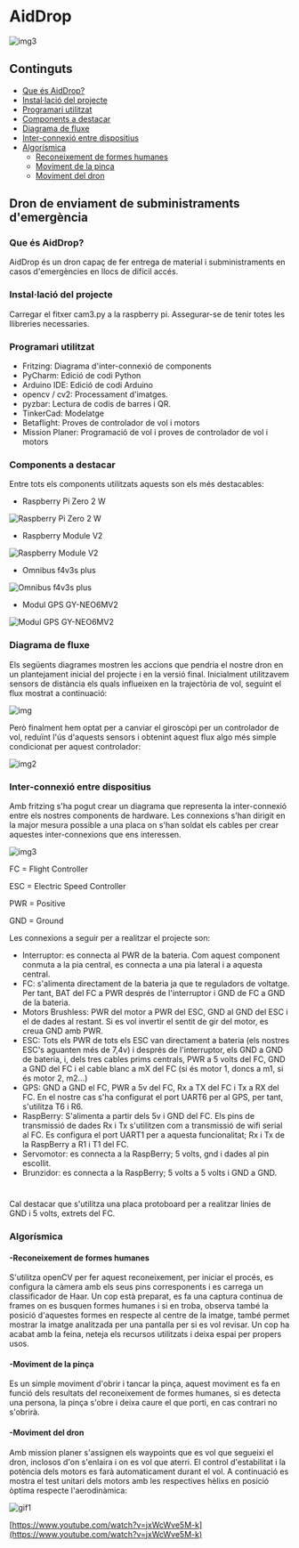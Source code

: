 # AidDrop

![img3](https://i.imgur.com/3Jg5n3V.jpeg)

## Continguts
- [Que és AidDrop?](#que-és-aiddrop)
- [Instal·lació del projecte](#installació-del-projecte)
- [Programari utilitzat](#programari-utilitzat)
- [Components a destacar](#components-a-destacar)
- [Diagrama de fluxe](#diagrama-de-fluxe)
- [Inter-connexió entre dispositius](#inter-connexió-entre-dispositius)
- [Algorísmica](#algorísmica)
  - [Reconeixement de formes humanes](#-reconeixement-de-formes-humanes)
  - [Moviment de la pinça](#-moviment-de-la-pinça)
  - [Moviment del dron](#-moviment-del-dron)


## Dron de enviament de subministraments d'emergència

### Que és AidDrop?
AidDrop és un dron capaç de fer entrega de material i subministraments en casos d'emergències en llocs de difícil accés.

### Instal·lació del projecte
Carregar el fitxer cam3.py a la raspberry pi.
Assegurar-se de tenir totes les llibreries necessaries.

### Programari utilitzat
- Fritzing: Diagrama d'inter-connexió de components
- PyCharm: Edició de codi Python
- Arduino IDE: Edició de codi Arduino
- opencv / cv2: Processament d'imatges.
- pyzbar: Lectura de codis de barres i QR.
- TinkerCad: Modelatge
- Betaflight: Proves de controlador de vol i motors
- Mission Planer: Programació de vol i proves de controlador de vol i motors

### Components a destacar
Entre tots els components utilitzats aquests son els més destacables:

- Raspberry Pi Zero 2 W
  
![Raspberry Pi Zero 2 W](Components/Imatges/Raspberry%20Pi%20Zero%202%20W.jpg)

- Raspberry Module V2

![Raspberry Module V2](Components/Imatges/Raspberry%20Module%20V2.jpg)

- Omnibus f4v3s plus
  
![Omnibus f4v3s plus](Components/Imatges/Omnibus%20f4v3s%20plus.jpg)

- Modul GPS GY-NEO6MV2
  
![Modul GPS GY-NEO6MV2](Components/Imatges/Modul%20GPS%20GY-NEO6MV2.jpg)

### Diagrama de fluxe
Els següents diagrames mostren les accions que pendria el nostre dron en un plantejament inicial del projecte i en la versió final.
Inicialment utilitzavem sensors de distància els quals influeixen en la trajectòria de vol, seguint el flux mostrat a continuació:

![img](https://i.imgur.com/NUjBuhI.jpeg)

Però finalment hem optat per a canviar el giroscòpi per un controlador de vol, reduïnt l'ús d'aquests sensors i obtenint aquest flux algo més simple condicionat per aquest controlador:

![img2](https://i.imgur.com/ZjItTtv.jpeg)

### Inter-connexió entre dispositius
Amb fritzing s'ha pogut crear un diagrama que representa la inter-connexió entre els nostres components de hardware. Les connexions s'han dirigit en la major mesura possible a una placa on s'han soldat els cables per crear aquestes inter-connexions que ens interessen.

![img3](https://i.imgur.com/whUJSb5.jpeg)

FC = Flight Controller

ESC = Electric Speed Controller

PWR = Positive

GND = Ground


Les connexions a seguir per a realitzar el projecte son:
- Interruptor: es connecta al PWR de la bateria. Com aquest component conmuta a la pia central, es connecta a una pia lateral i a aquesta central.
- FC: s'alimenta directament de la bateria ja que te reguladors de voltatge. Per tant, BAT del FC a PWR després de l'interruptor i GND de FC a GND de la bateria.
- Motors Brushless: PWR del motor a PWR del ESC, GND al GND del ESC i el de dades al restant. Si es vol invertir el sentit de gir del motor, es creua GND amb PWR.
- ESC: Tots els PWR de tots els ESC van directament a bateria (els nostres ESC's aguanten més de 7,4v) i després de l'interruptor, els GND a GND de bateria, i, dels tres cables prims centrals, PWR a 5 volts del FC, GND a GND del FC i el cable blanc a mX del FC (si és motor 1, doncs a m1, si és motor 2, m2...)
- GPS: GND a GND el FC, PWR a 5v del FC, Rx a TX del FC i Tx a RX del FC. En el nostre cas s'ha configurat el port UART6 per al GPS, per tant, s'utilitza T6 i R6.
- RaspBerry: S'alimenta a partir dels 5v i GND del FC. Els pins de transmissió de dades Rx i Tx s'utilitzen com a transmissió de wifi serial al FC. Es configura el port UART1 per a aquesta funcionalitat; Rx i Tx de la RaspBerry a R1 i T1 del FC.
- Servomotor: es connecta a la RaspBerry; 5 volts, gnd i dades al pin escollit.
- Brunzidor: es connecta a la RaspBerry; 5 volts a 5 volts i GND a GND.
#
Cal destacar que s'utilitza una placa protoboard per a realitzar linies de GND i 5 volts, extrets del FC.
### Algorísmica
#### -Reconeixement de formes humanes
S'utilitza openCV per fer aquest reconeixement, per iniciar el procés, es configura la càmera amb els seus pins corresponents i es carrega un classificador de Haar. Un cop està preparat, es fa una captura continua de frames on es busquen formes humanes i si en troba, observa també la posició d'aquestes formes en respecte al centre de la imatge, també permet mostrar la imatge analitzada per una pantalla per si es vol revisar. Un cop ha acabat amb la feina, neteja els recursos utilitzats i deixa espai per propers usos.

#### -Moviment de la pinça
Es un simple moviment d'obrir i tancar la pinça, aquest moviment es fa en funció dels resultats del reconeixement de formes humanes, si es detecta una persona, la pinça s'obre i deixa caure el que porti, en cas contrari no s'obrirà.

#### -Moviment del dron
Amb mission planer s'assignen els waypoints que es vol que segueixi el dron, inclosos d'on s'enlaira i on es vol que aterri. El control d'estabilitat i la potència dels motors es farà automaticament durant el vol.
A continuació es mostra el test unitari dels motors amb les respectives hèlixs en posició òptima respecte l'aerodinàmica:

![gif1](https://i.imgur.com/eAoRxSL.gif)

[https://www.youtube.com/watch?v=jxWcWve5M-k](https://www.youtube.com/watch?v=jxWcWve5M-k)
